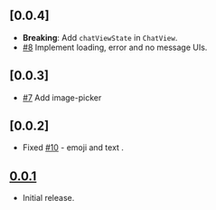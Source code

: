 ## [0.0.4]

* **Breaking**: Add `chatViewState` in `ChatView`.
* [#8](https://github.com/SimformSolutionsPvtLtd/flutter_chatview/issues/8) Implement loading, error and no message UIs.

## [0.0.3]

* [#7](https://github.com/SimformSolutionsPvtLtd/flutter_chatview/issues/7) Add image-picker 

## [0.0.2]

- Fixed [#10](https://github.com/SimformSolutionsPvtLtd/flutter_chatview/issues/10) - emoji and text .

## [0.0.1](https://github.com/SimformSolutionsPvtLtd/flutter_chatview/tree/0.0.1)

* Initial release.


